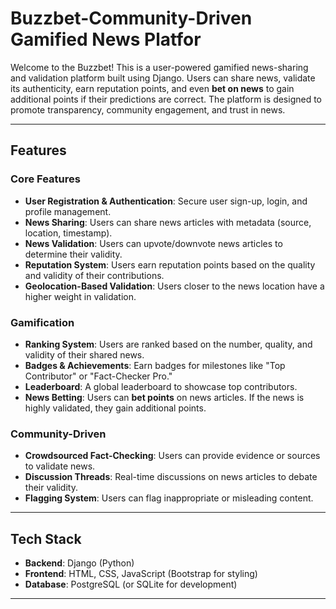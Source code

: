 # Buzzbet-Community-Driven Gamified News Platfor

Welcome to the Buzzbet! This is a user-powered gamified news-sharing and validation platform built using Django. Users can share news, validate its authenticity, earn reputation points, and even **bet on news** to gain additional points if their predictions are correct. The platform is designed to promote transparency, community engagement, and trust in news.

---

## Features

### Core Features
- **User Registration & Authentication**: Secure user sign-up, login, and profile management.
- **News Sharing**: Users can share news articles with metadata (source, location, timestamp).
- **News Validation**: Users can upvote/downvote news articles to determine their validity.
- **Reputation System**: Users earn reputation points based on the quality and validity of their contributions.
- **Geolocation-Based Validation**: Users closer to the news location have a higher weight in validation.

### Gamification
- **Ranking System**: Users are ranked based on the number, quality, and validity of their shared news.
- **Badges & Achievements**: Earn badges for milestones like "Top Contributor" or "Fact-Checker Pro."
- **Leaderboard**: A global leaderboard to showcase top contributors.
- **News Betting**: Users can **bet points** on news articles. If the news is highly validated, they gain additional points.

### Community-Driven
- **Crowdsourced Fact-Checking**: Users can provide evidence or sources to validate news.
- **Discussion Threads**: Real-time discussions on news articles to debate their validity.
- **Flagging System**: Users can flag inappropriate or misleading content.

---

## Tech Stack
- **Backend**: Django (Python)
- **Frontend**: HTML, CSS, JavaScript (Bootstrap for styling)
- **Database**: PostgreSQL (or SQLite for development)

---

